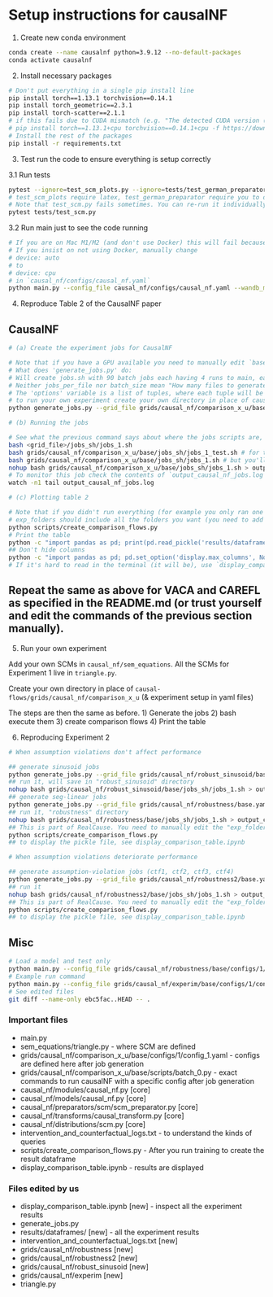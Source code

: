 # Setup instructions for causalNF

1. Create new conda environment

```bash
conda create --name causalnf python=3.9.12 --no-default-packages
conda activate causalnf
```

2. Install necessary packages

```bash
# Don't put everything in a single pip install line
pip install torch==1.13.1 torchvision==0.14.1
pip install torch_geometric==2.3.1
pip install torch-scatter==2.1.1
# if this fails due to CUDA mismatch (e.g. "The detected CUDA version (12.6) mismatches the version that was used to compile PyTorch (11.7). Please make sure to use the same CUDA versions." when building torch-scatter), consider just using CPU version of torch depending on whether you really need GPU support, as follows:
# pip install torch==1.13.1+cpu torchvision==0.14.1+cpu -f https://download.pytorch.org/whl/torch_stable.html
# Install the rest of the packages
pip install -r requirements.txt
```

3. Test run the code to ensure everything is setup correctly

3.1 Run tests

```bash
pytest --ignore=test_scm_plots.py --ignore=tests/test_german_preparator.py
# test_scm_plots require latex, test_german_preparator require you to download this dataset from: https://zenodo.org/records/10785677 and place it in "../Data/".
# Note that test_scm.py fails sometimes. You can re-run it individually with
pytest tests/test_scm.py
```

3.2 Run main just to see the code running

```bash
# If you are on Mac M1/M2 (and don't use Docker) this will fail because `causal_nf.yaml` uses `device: auto` which defaults to MPS which is known to have some compatibility issues with certain PyTorch operations (which are used in this project!)
# If you insist on not using Docker, manually change
# device: auto
# to
# device: cpu
# in `causal_nf/configs/causal_nf.yaml`
python main.py --config_file causal_nf/configs/causal_nf.yaml --wandb_mode disabled --project CAUSAL_NF
```

4. Reproduce Table 2 of the CausalNF paper

## CausalNF

```bash
# (a) Create the experiment jobs for CausalNF

# Note that if you have a GPU available you need to manually edit `base.yaml` from `device: [ cpu ]` to `device: [ cuda ]` - however I think the causalNF code doesn't handle this correctly e.g. in main.py the model needs to be moved to cuda + in many other places you will see RuntimeErrors of data being on different devices.
# What does 'generate_jobs.py' do:
# Will create jobs.sh with 90 batch jobs each having 4 runs to main, each is run sequentially. --grid_file specifies where you read the config from
# Neither jobs_per_file nor batch_size mean "How many files to generate" in contrast to what 'generate_jobs.py' claims with --help.
# The 'options' variable is a list of tuples, where each tuple will be the config for a job. If you want to create more or less jobs, edit the options. See helper.py::generate_options
# to run your own experiment create your own directory in place of causal-flows/grids/causal_nf/comparison_x_u with your own base and then base_scm.yaml
python generate_jobs.py --grid_file grids/causal_nf/comparison_x_u/base.yaml --format shell --jobs_per_file 20000 --batch_size 4

# (b) Running the jobs

# See what the previous command says about where the jobs scripts are, they are in a subdirectory <grid_file>/jobs_sh/jobs_1.sh
bash <grid_file>/jobs_sh/jobs_1.sh
bash grids/causal_nf/comparison_x_u/base/jobs_sh/jobs_1_test.sh # for testing if 1 job works
bash grids/causal_nf/comparison_x_u/base/jobs_sh/jobs_1.sh # but you'll need to wait until they terminate. Otherwise, to run and leave the remote machine running:
nohup bash grids/causal_nf/comparison_x_u/base/jobs_sh/jobs_1.sh > output_causal_nf_jobs.log 2>&1 &
# To monitor this job check the contents of `output_causal_nf_jobs.log` e.g.
watch -n1 tail output_causal_nf_jobs.log

# (c) Plotting table 2

# Note that if you didn't run everything (for example you only ran one experiment), you need to edit line 59 from `for exp_folder in exp_folders:` to `for exp_folder in exp_folders[:1]:`
# exp_folders should include all the folders you want (you need to add more if you add more experiments)
python scripts/create_comparison_flows.py
# Print the table
python -c "import pandas as pd; print(pd.read_pickle('results/dataframes/comparison_flows.pickle'))"
## Don't hide columns
python -c "import pandas as pd; pd.set_option('display.max_columns', None); pd.set_option('display.max_rows', None); print(pd.read_pickle('results/dataframes/comparison_flows.pickle'))"
# If it's hard to read in the terminal (it will be), use `display_comparison_table.ipynb` (advised!)
```

## Repeat the same as above for VACA and CAREFL as specified in the README.md (or trust yourself and edit the commands of the previous section manually).

5. Run your own experiment

Add your own SCMs in `causal_nf/sem_equations`. All the SCMs for Experiment 1 live in `triangle.py`.

Create your own directory in place of `causal-flows/grids/causal_nf/comparison_x_u` (& experiment setup in yaml files)

The steps are then the same as before. 1) Generate the jobs 2) bash execute them 3) create comparison flows 4) Print the table

6. Reproducing Experiment 2

```bash
# When assumption violations don't affect performance

## generate sinusoid jobs
python generate_jobs.py --grid_file grids/causal_nf/robust_sinusoid/base.yaml --format shell --jobs_per_file 20000 --batch_size 4
## run it, will save in "robust_sinusoid" directory
nohup bash grids/causal_nf/robust_sinusoid/base/jobs_sh/jobs_1.sh > output_causal_nf_robust_sinusoid_jobs.log 2>&1 &
## generate seg-linear jobs
python generate_jobs.py --grid_file grids/causal_nf/robustness/base.yaml --format shell --jobs_per_file 20000 --batch_size 4
## run it, "robustness" directory
nohup bash grids/causal_nf/robustness/base/jobs_sh/jobs_1.sh > output_causal_nf_robustness_jobs.log 2>&1 &\
## This is part of RealCause. You need to manually edit the "exp_folders" variable in this python file to combine the dataframes/directories that you want (e.g. robust_sinusoid) and the output filename (e.g. comparison_flows_robust_sinusoid.pickle). By default this is "robust_sinusoid".
python scripts/create_comparison_flows.py
## to display the pickle file, see display_comparison_table.ipynb

# When assumption violations deteriorate performance

## generate assumption-violation jobs (ctf1, ctf2, ctf3, ctf4)
python generate_jobs.py --grid_file grids/causal_nf/robustness2/base.yaml --format shell --jobs_per_file 20000 --batch_size 4
## run it
nohup bash grids/causal_nf/robustness2/base/jobs_sh/jobs_1.sh > output_causal_nf_robustness2_jobs.log 2>&1 &
## This is part of RealCause. You need to manually edit the "exp_folders" variable in this python file to combine the dataframes/directories that you want (e.g. robustness2 in this case) and the output filename (e.g., comparison_flows_robustnesss2.pickle). By default this is "robust_sinusoid" (previous experiment).
python scripts/create_comparison_flows.py
## to display the pickle file, see display_comparison_table.ipynb
```

## Misc

```bash
# Load a model and test only
python main.py --config_file grids/causal_nf/robustness/base/configs/1/config_1.yaml --wandb_mode offline --wandb_group robustness --project Test --load_model ./output_causal_nf/robustness/l6b0en36/
# Example run command
python main.py --config_file grids/causal_nf/experim/base/configs/1/config_1.yaml --wandb_mode offline --wandb_group experim --project Test
# See edited files
git diff --name-only ebc5fac..HEAD -- .
```

### Important files

- main.py
- sem_equations/triangle.py - where SCM are defined
- grids/causal_nf/comparison_x_u/base/configs/1/config_1.yaml - configs are defined here after job generation
- grids/causal_nf/comparison_x_u/base/scripts/batch_0.py - exact commands to run causalNF with a specific config after job generation
- causal_nf/modules/causal_nf.py [core]
- causal_nf/models/causal_nf.py [core]
- causal_nf/preparators/scm/scm_preparator.py [core]
- causal_nf/transforms/causal_transform.py [core]
- causal_nf/distributions/scm.py [core]
- intervention_and_counterfactual_logs.txt - to understand the kinds of queries
- scripts/create_comparison_flows.py - After you run training to create the result dataframe
- display_comparison_table.ipynb - results are displayed

### Files edited by us

- display_comparison_table.ipynb [new] - inspect all the experiment results
- generate_jobs.py
- results/dataframes/ [new] - all the experiment results
- intervention_and_counterfactual_logs.txt [new]
- grids/causal_nf/robustness [new]
- grids/causal_nf/robustness2 [new]
- grids/causal_nf/robust_sinusoid [new]
- grids/causal_nf/experim [new]
- triangle.py
